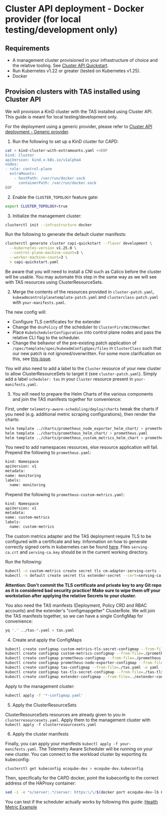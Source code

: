 # Cluster API deployment - Docker provider (for local testing/development only)

## Requirements

- A management cluster provisioned in your infrastructure of choice and the relative tooling.
  See [Cluster API Quickstart](https://cluster-api.sigs.k8s.io/user/quick-start.html).
- Run Kubernetes v1.22 or greater (tested on Kubernetes v1.25).
- Docker

## Provision clusters with TAS installed using Cluster API

We will provision a KinD cluster with the TAS installed using Cluster API. This guide is meant for local testing/development only.

For the deployment using a generic provider, please refer to [Cluster API deployment - Generic provider](capi.md).

1. Run the following to set up a KinD cluster for CAPD:

```bash
cat > kind-cluster-with-extramounts.yaml <<EOF
kind: Cluster
apiVersion: kind.x-k8s.io/v1alpha4
nodes:
- role: control-plane
  extraMounts:
    - hostPath: /var/run/docker.sock
      containerPath: /var/run/docker.sock
EOF
```

2. Enable the `CLUSTER_TOPOLOGY` feature gate:

```bash
export CLUSTER_TOPOLOGY=true
```

3. Initialize the management cluster:

```bash
clusterctl init --infrastructure docker
```

Run the following to generate the default cluster manifests:

```bash
clusterctl generate cluster capi-quickstart --flavor development \
  --kubernetes-version v1.25.0 \
  --control-plane-machine-count=3 \
  --worker-machine-count=3 \
  > capi-quickstart.yaml
```

Be aware that you will need to install a CNI such as Calico before the cluster will be usable. You may automate this
step in the same way as we will see with TAS resources using ClusterResourceSets.

2. Merge the contents of the resources provided in `cluster-patch.yaml`, `kubeadmcontrolplanetemplate-patch.yaml` and `clusterclass-patch.yaml` with
   `your-manifests.yaml`.

The new config will:
- Configure TLS certificates for the extender
- Change the `dnsPolicy` of the scheduler to `ClusterFirstWithHostNet`
- Place `KubeSchedulerConfiguration` into control plane nodes and pass the relative CLI flag to the scheduler.
- Change the behavior of the pre-existing patch application of `/spec/template/spec/kubeadmConfigSpec/files` in `ClusterClass` 
such that our new patch is not ignored/overwritten. For some more clarification on this, see [this issue](https://github.com/kubernetes-sigs/cluster-api/pull/7630).

You will also need to add a label to the `Cluster` resource of your new cluster to allow ClusterResourceSets to target
it (see `cluster-patch.yaml`). Simply add a label `scheduler: tas` in your `Cluster` resource present in `your-manifests.yaml`.

3. You will need to prepare the Helm Charts of the various components and join the TAS manifests together for convenience:

First, under `telemetry-aware-scheduling/deploy/charts` tweak the charts if you need (e.g.
additional metric scraping configurations), then render the charts:

  ```bash
  helm template ../charts/prometheus_node_exporter_helm_chart/ > prometheus-node-exporter.yaml
  helm template ../charts/prometheus_helm_chart/ > prometheus.yaml
  helm template ../charts/prometheus_custom_metrics_helm_chart > prometheus-custom-metrics.yaml
  ```

You need to add namespaces resources, else resource application will fail. Prepend the following to `prometheus.yaml`:

  ```bash
kind: Namespace
apiVersion: v1
metadata:
  name: monitoring
  labels:
    name: monitoring
  ````

Prepend the following to `prometheus-custom-metrics.yaml`:
  ```bash
kind: Namespace
apiVersion: v1
metadata:
  name: custom-metrics
  labels:
    name: custom-metrics
  ```

The custom metrics adapter and the TAS deployment require TLS to be configured with a certificate and key.
Information on how to generate correctly signed certs in kubernetes can be found [here](https://github.com/kubernetes-sigs/apiserver-builder-alpha/blob/master/docs/concepts/auth.md).
Files ``serving-ca.crt`` and ``serving-ca.key`` should be in the current working directory.

Run the following:

  ```bash
  kubectl -n custom-metrics create secret tls cm-adapter-serving-certs --cert=serving-ca.crt --key=serving-ca.key -oyaml --dry-run=client > custom-metrics-tls-secret.yaml
  kubectl -n default create secret tls extender-secret --cert=serving-ca.crt --key=serving-ca.key -oyaml --dry-run=client > tas-tls-secret.yaml
  ```

**Attention: Don't commit the TLS certificate and private key to any Git repo as it is considered bad security practice! Make sure to wipe them off your workstation after applying the relative Secrets to your cluster.**

You also need the TAS manifests (Deployment, Policy CRD and RBAC accounts) and the extender's "configmapgetter"
ClusterRole. We will join the TAS manifests together, so we can have a single ConfigMap for convenience:

  ```bash
  yq '.' ../tas-*.yaml > tas.yaml
  ```

4. Create and apply the ConfigMaps

  ```bash
  kubectl create configmap custom-metrics-tls-secret-configmap --from-file=./custom-metrics-tls-secret.yaml -o yaml --dry-run=client > custom-metrics-tls-secret-configmap.yaml
  kubectl create configmap custom-metrics-configmap --from-file=./prometheus-custom-metrics.yaml -o yaml --dry-run=client > custom-metrics-configmap.yaml
  kubectl create configmap prometheus-configmap --from-file=./prometheus.yaml -o yaml --dry-run=client > prometheus-configmap.yaml
  kubectl create configmap prometheus-node-exporter-configmap --from-file=./prometheus-node-exporter.yaml -o yaml --dry-run=client > prometheus-node-exporter-configmap.yaml
  kubectl create configmap tas-configmap --from-file=./tas.yaml -o yaml --dry-run=client > tas-configmap.yaml
  kubectl create configmap tas-tls-secret-configmap --from-file=./tas-tls-secret.yaml -o yaml --dry-run=client > tas-tls-secret-configmap.yaml
  kubectl create configmap extender-configmap --from-file=../extender-configuration/configmap-getter.yaml -o yaml --dry-run=client > extender-configmap.yaml
  ```

Apply to the management cluster:

  ```bash
  kubectl apply -f '*-configmap.yaml'
  ```

5. Apply the ClusterResourceSets

ClusterResourceSets resources are already given to you in `clusterresourcesets.yaml`.
Apply them to the management cluster with `kubectl apply -f clusterresourcesets.yaml`

6. Apply the cluster manifests

Finally, you can apply your manifests `kubectl apply -f your-manifests.yaml`.
The Telemetry Aware Scheduler will be running on your new cluster. You can connect to the workload cluster by
exporting its kubeconfig:

```bash
clusterctl get kubeconfig ecoqube-dev > ecoqube-dev.kubeconfig
```

Then, specifically for the CAPD docker, point the kubeconfig to the correct address of the HAProxy container:

```bash
sed -i -e "s/server:.*/server: https:\/\/$(docker port ecoqube-dev-lb 6443/tcp | sed "s/0.0.0.0/127.0.0.1/")/g" ./ecoqube-dev.kubeconfig
```

You can test if the scheduler actually works by following this guide:
[Health Metric Example](https://github.com/intel/platform-aware-scheduling/blob/25a646ece15aaf4c549d8152c4ffbbfc61f8a009/telemetry-aware-scheduling/docs/health-metric-example.md)
